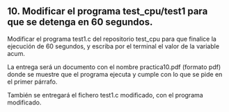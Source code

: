 ## 10. Modificar el programa test_cpu/test1 para que se detenga en 60 segundos.

Modificar el programa test1.c del repositorio test_cpu para que finalice la ejecución de 60 segundos, y escriba por el terminal el valor de la variable acum.

La entrega será un documento con el nombre practica10.pdf (formato pdf) donde se muestre que el programa ejecuta y cumple con lo que se pide en el primer párrafo.

También se entregará el fichero test1.c modificado, con el programa modificado.


